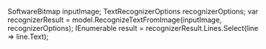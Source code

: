SoftwareBitmap inputImage;
TextRecognizerOptions recognizerOptions;
var recognizerResult = model.RecognizeTextFromImage(inputImage, recognizerOptions);
IEnumerable<string> result = recognizerResult.Lines.Select(line => line.Text);
